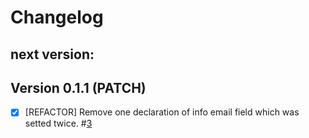# Changelog

## next version:

## Version 0.1.1 (PATCH)
- [x] [REFACTOR] Remove one declaration of info email field which was setted twice. \#[3](https://github.com/gencat/omniauth-idcat_mobil/pull/3)
